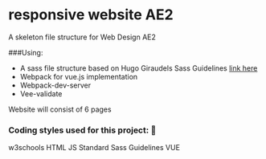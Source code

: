 
# responsive website AE2
A skeleton file structure for Web Design AE2

###Using:
- A sass file structure based on Hugo Giraudels Sass Guidelines [link here](https://sass-guidelin.es/#architecture)
- Webpack for vue.js implementation
- Webpack-dev-server
- Vee-validate

Website will consist of 6 pages 

### Coding styles used for this project: :metal:
w3schools HTML
JS Standard
Sass Guidelines
VUE






























